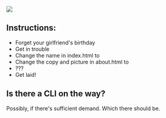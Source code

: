 ![](https://raw.github.com/astanway/i-forgot-my-girlfriends-birthday/master/birthday.jpg)

## Instructions:
* Forget your girlfriend's birthday
* Get in trouble
* Change the name in index.html to <YOUR UNFORTUNATE MATE>
* Change the copy and picture in about.html to <YOUR BRAND OF TERRIBLE JOKES>
* ???
* Get laid!

## Is there a CLI on the way?
Possibly, if there's sufficient demand. Which there should be.
